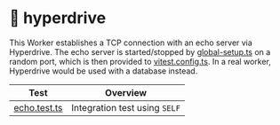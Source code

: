 # 🚀 hyperdrive

This Worker establishes a TCP connection with an echo server via Hyperdrive. The echo server is started/stopped by [global-setup.ts](global-setup.ts) on a random port, which is then provided to [vitest.config.ts](vitest.config.ts). In a real worker, Hyperdrive would be used with a database instead.

| Test                              | Overview                      |
| --------------------------------- | ----------------------------- |
| [echo.test.ts](test/echo.test.ts) | Integration test using `SELF` |
